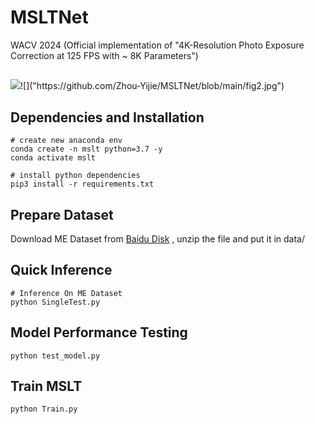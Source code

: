 # MSLTNet
WACV 2024 (Official implementation of "4K-Resolution Photo Exposure Correction at 125 FPS with ~ 8K Parameters")

## 
![]("https://github.com/Zhou-Yijie/MSLTNet/blob/main/fig1.jpg")![]("https://github.com/Zhou-Yijie/MSLTNet/blob/main/fig2.jpg")


## Dependencies and Installation
```
# create new anaconda env
conda create -n mslt python=3.7 -y
conda activate mslt

# install python dependencies
pip3 install -r requirements.txt
```
## Prepare Dataset
Download ME Dataset from [Baidu Disk]() , unzip the file and put it in data/ 
## Quick Inference
```
# Inference On ME Dataset
python SingleTest.py
```
## Model Performance Testing
```
python test_model.py
```
## Train MSLT
```
python Train.py
```
